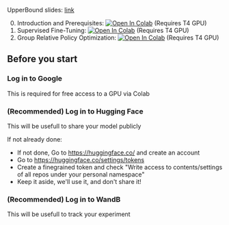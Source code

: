 UpperBound slides: [link](https://docs.google.com/presentation/d/1uMLDWBbZWat6ExlGVss1wHxiZAQOklZmVgZ5TNbkkBQ/edit?usp=sharing)

0. Introduction and Prerequisites: [![Open In Colab](https://colab.research.google.com/assets/colab-badge.svg)](https://colab.research.google.com/github/huggingface/trl-tuto/blob/main/train_rick/00_llm_pretraining_and_data_preparation.ipynb) (Requires T4 GPU)
1. Supervised Fine-Tuning: [![Open In Colab](https://colab.research.google.com/assets/colab-badge.svg)](https://colab.research.google.com/github/huggingface/trl-tuto/blob/main/train_rick/01_sft.ipynb) (Requires T4 GPU)
2. Group Relative Policy Optimization: [![Open In Colab](https://colab.research.google.com/assets/colab-badge.svg)](https://colab.research.google.com/github/huggingface/trl-tuto/blob/main/train_rick/02_grpo.ipynb) (Requires T4 GPU)

## Before you start

### Log in to Google

This is required for free access to a GPU via Colab

### (Recommended) Log in to Hugging Face

This will be usefull to share your model publicly

If not already done:

- If not done, Go to https://huggingface.co/ and create an account
- Go to https://huggingface.co/settings/tokens
- Create a finegrained token and check "Write access to contents/settings of all repos under your personal namespace"
- Keep it aside, we'll use it, and don't share it!

### (Recommended) Log in to WandB

This will be usefull to track your experiment
